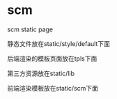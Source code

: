 # scm
scm static page

静态文件放在static/style/default下面

后端渲染的模板页面放在tpls下面

第三方资源放在static/lib

前端渲染模板放在static/scm下面
